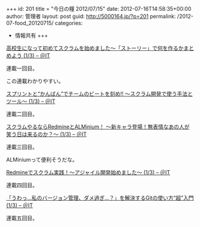 +++
id: 201
title = "今日の糧 2012/07/15"
date: 2012-07-16T14:58:35+00:00
author: 管理者
layout: post
guid: http://5000164.jp/?p=201
permalink: /2012-07-food_20120715/
categories:
  - 情報共有
+++
<section> 

<div>
  <a href="http://www.atmarkit.co.jp/fjava/rensai4/scrum01/01.html">高校生になって初めてスクラムを始めました～「ストーリー」で何を作るかまとめよう (1/3) &#8211; ＠IT</a>
</div>

連載一回目。
  
この連載わかりやすい。 </section> <section> 

<div>
  <a href="http://www.atmarkit.co.jp/fjava/rensai4/scrum02/01.html">スプリントと“かんばん”でチームのビートを刻め!! ～スクラム開発で使う手法とツール～ (1/3) &#8211; ＠IT</a>
</div>

連載二回目。 </section> <section> 

<div>
  <a href="http://www.atmarkit.co.jp/fjava/rensai4/scrum03/01.html">スクラムやるならRedmineとALMinium！ ～新キャラ登場！無表情なあの人が笑う日は来るのか？～ (1/3) &#8211; ＠IT</a>
</div>

連載三回目。
  
ALMiniumって便利そうだな。 </section> <section> 

<div>
  <a href="http://www.atmarkit.co.jp/fjava/rensai4/scrum04/01.html">Redmineでスクラム実践！～アジャイル開発始めました～ (1/3) &#8211; ＠IT</a>
</div>

連載四回目。 </section> <section> 

<div>
  <a href="http://www.atmarkit.co.jp/fjava/rensai4/scrum05/01.html">「うわっ…私のバージョン管理、ダメ過ぎ…？」を解決するGitの使い方“超”入門 (1/3) &#8211; ＠IT</a>
</div>

連載五回目。 </section>